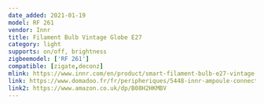 ```yaml
---
date_added: 2021-01-19
model: RF 261
vendor: Innr
title: Filament Bulb Vintage Globe E27
category: light
supports: on/off, brightness
zigbeemodel: ['RF 261']
compatible: [zigate,deconz]
mlink: https://www.innr.com/en/product/smart-filament-bulb-e27-vintage-globe/
link: https://www.domadoo.fr/fr/peripheriques/5448-innr-ampoule-connectee-type-e27-zigbee-30-pack-de-2-ampoules-vintage-filament-2200-k-type-globe-8718781552923.html
link2: https://www.amazon.co.uk/dp/B08H2HKMBV
---
```

